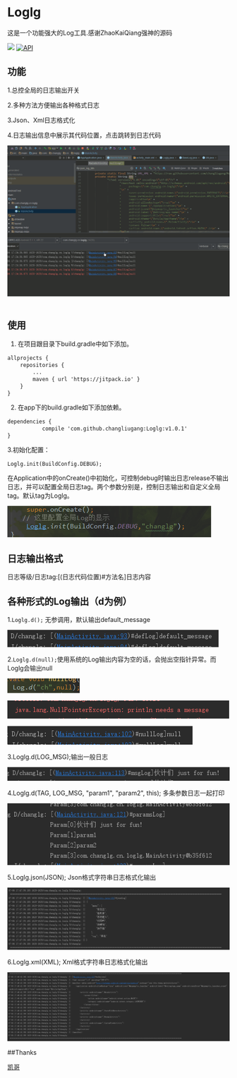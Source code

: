 # Loglg
这是一个功能强大的Log工具.感谢ZhaoKaiQiang强神的源码

[![](https://jitpack.io/v/changliugang/Loglg.svg)](https://jitpack.io/#changliugang/Loglg)
[![API](https://img.shields.io/badge/API-14%2B-green.svg?style=flat)](https://android-arsenal.com/api?level=14)

## 功能
1.总控全局的日志输出开关

2.多种方法方便输出各种格式日志

3.Json、Xml日志格式化

4.日志输出信息中展示其代码位置，点击跳转到日志代码

![](https://github.com/changliugang/Loglg/raw/master/art/loglg.gif)  

## 使用

1. 在项目跟目录下build.gradle中如下添加。
```
allprojects {
	repositories {
		...
		maven { url 'https://jitpack.io' }
	}
}
```
2. 在app下的build.gradle如下添加依赖。
```
dependencies {
	       compile 'com.github.changliugang:Loglg:v1.0.1'
}
```
3.初始化配置：
```
Loglg.init(BuildConfig.DEBUG);
```
在Application中的onCreate()中初始化，可控制debug时输出日志release不输出日志，并可以配置全局日志tag。两个参数分别是，控制日志输出和自定义全局tag。默认tag为Loglg。

![](https://github.com/changliugang/Loglg/raw/master/art/global_init.png)

## 日志输出格式
日志等级/日志tag:[(日志代码位置)#方法名]日志内容

## 各种形式的Log输出（d为例）
1.```Loglg.d();``` 无参调用，默认输出default_message

![](https://github.com/changliugang/Loglg/raw/master/art/no_arguments.png)

2.```Loglg.d(null);```使用系统的Log输出内容为空的话，会抛出空指针异常。而Loglg会输出null

![](https://github.com/changliugang/Loglg/raw/master/art/system_output_null.png)

![](https://github.com/changliugang/Loglg/raw/master/art/system_output_null_exception.png)

![](https://github.com/changliugang/Loglg/raw/master/art/loglg_output_null.png)

3.Loglg.d(LOG_MSG);输出一般日志

![](https://github.com/changliugang/Loglg/blob/master/art/common%20_log_output.png)

4.Loglg.d(TAG, LOG_MSG, "param1", "param2", this); 多条参数日志一起打印

![](https://github.com/changliugang/Loglg/raw/master/art/some_log_output_together.png)

5.Loglg.json(JSON);  Json格式字符串日志格式化输出

![](https://github.com/changliugang/Loglg/raw/master/art/Json_format_log.png)

6.Loglg.xml(XML); Xml格式字符串日志格式化输出

![](https://github.com/changliugang/Loglg/raw/master/art/Xml_format_log.png)

##Thanks

[凯哥][1]

[1]:http://blog.csdn.net/zhaokaiqiang1992 "凯哥"
